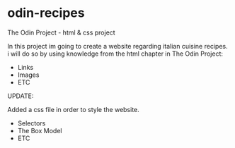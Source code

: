 # odin-recipes
The Odin Project - html & css project

In this project im going to create a website regarding italian cuisine recipes.
i will do so by using knowledge from the html chapter in The Odin Project:
* Links
* Images
* ETC

UPDATE:

Added a css file in order to style the website.
* Selectors
* The Box Model
* ETC
